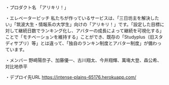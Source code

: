 ・プロダクト名
「アリキリ！」


・エレベーターピッチ
私たちが作っているサービスは、「三日坊主を解決したい」「筑波大生・情報系の大学生」向けの「アリキリ！」です。「設定した目標に対して継続日数でランキング化し、アバターの成長によって継続を可視化する」ことで「モチベーションを維持する」ことができ、既存の「Studyplus（旧スタディサプリ）等」とは違って、「独自のランキン制度とアバター制度」が備わっています。


・メンバー
野崎陽奈子、加藤優一、古川翔太、今井翔輝、萬塲大登、森公希、対比地恭平


・デプロイ先URL
https://intense-plains-65176.herokuapp.com/


